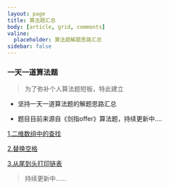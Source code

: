 ```yaml
---
layout: page
title: 算法题汇总
body: [article, grid, comments]
valine:
  placeholder: 算法题解题思路汇总
sidebar: false
---
```


### 一天一道算法题

> 为了弥补个人算法题短板，特此建立

- 坚持一天一道算法题的解题思路汇总 

- 题目目前来源自《剑指offer》算法题，持续更新中....

[1.二维数组中的查找](http://joyohub.com/2020/03/18/coding/coding-1)

[2.替换空格](http://joyohub.com/2020/03/20/coding/coding2/)

[3.从尾到头打印链表](http://joyohub.com/2020/03/21/coding/coding-3/)

> 持续更新中......


